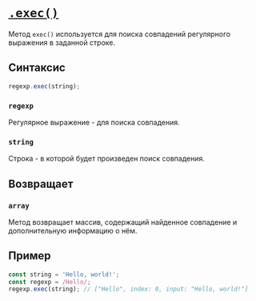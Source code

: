 # [`.exec()`](../index.md)

Метод `exec()` используется для поиска совпадений регулярного выражения в заданной строке.

## Синтаксис

```js
regexp.exec(string);
```

### `regexp`

Регулярное выражение - для поиска совпадения.

### `string`

Строка - в которой будет произведен поиск совпадения.

## Возвращает

### `array`

Метод возвращает массив, содержащий найденное совпадение и дополнительную информацию о нём.

## Пример

```js
const string = 'Hello, world!';
const regexp = /Hello/;
regexp.exec(string); // ["Hello", index: 0, input: "Hello, world!"]
```
